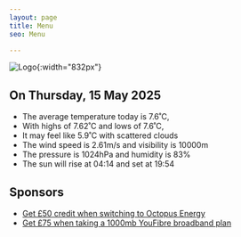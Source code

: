 ```yaml
---
layout: page
title: Menu
seo: Menu

---
```


![Logo](/images/logo.jpg){:width="832px"}

<!-- weather_marker starts -->
## On Thursday, 15 May 2025

- The average temperature today is 7.6˚C,
- With highs of 7.62˚C and lows of 7.6˚C,
- It may feel like 5.9˚C with scattered clouds
- The wind speed is 2.61m/s and visibility is 10000m
- The pressure is 1024hPa and humidity is 83%
- The sun will rise at 04:14 and set at 19:54

<!-- weather_marker ends -->

## Sponsors

- [Get £50 credit when switching to Octopus Energy](https://bit.ly/3oD1nnS)
- [Get £75 when taking a 1000mb YouFibre broadband plan](https://aklam.io/91zWhU?)
